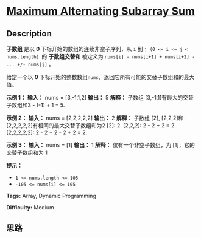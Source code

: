# [Maximum Alternating Subarray Sum][title]

## Description

**子数组** 是以 **0** 下标开始的数组的连续非空子序列，从 `i` 到 `j`（`0 <= i <= j < nums.length`）的
**子数组交替和** 被定义为 `nums[i] - nums[i+1] + nums[i+2] - ... +/- nums[j]` 。

给定一个以 **0** 下标开始的整数数组`nums`，返回它所有可能的交替子数组和的最大值。



**示例 1：**
            **输入：** nums = [3,-1,1,2]    **输出：** 5    **解释：**    子数组 [3,-1,1]有最大的交替子数组和3 - (-1) + 1 = 5.    

**示例 2：**
            **输入：** nums = [2,2,2,2,2]    **输出：** 2    **解释：**    子数组 [2], [2,2,2]和 [2,2,2,2,2]有相同的最大交替子数组和为2    [2]: 2.    [2,2,2]: 2 - 2 + 2 = 2.    [2,2,2,2,2]: 2 - 2 + 2 - 2 + 2 = 2.    

**示例 3：**
            **输入：** nums = [1]    **输出：** 1    **解释：**    仅有一个非空子数组，为 [1]，它的交替子数组和为 1    



**提示：**

  * `1 <= nums.length <= 105`
  * `-105 <= nums[i] <= 105`


**Tags:** Array, Dynamic Programming

**Difficulty:** Medium

## 思路

[title]: https://leetcode-cn.com/problems/maximum-alternating-subarray-sum
